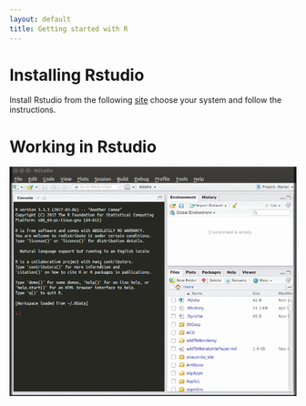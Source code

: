 ```yaml
---
layout: default
title: Getting started with R
---
```


# Installing Rstudio

Install Rstudio from the following [site](https://www.rstudio.com/products/RStudio/) choose your system and follow the instructions.

# Working in Rstudio

![working window](figures/intro.gif)
